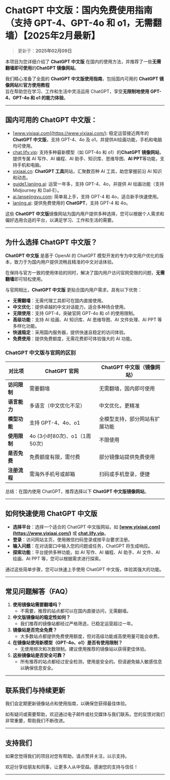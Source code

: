 # ChatGPT 中文版：国内免费使用指南（支持 GPT-4、GPT-4o 和 o1，无需翻墙）【2025年2月最新】

> 更新于：**2025年02月09日** 

本项目为您详细介绍了 **ChatGPT 中文版** 在国内的使用方法，并推荐了一些**无需翻墙即可使用**的**ChatGPT 镜像网站**。

我们精心准备了全面的 **ChatGPT 中文版使用指南**，包括国内可用的 **ChatGPT 镜像网站**和**官方使用教程**   
旨在帮助您在学习、工作和生活中灵活运用 ChatGPT，享受**无限制地使用 GPT-4、GPT-4o 和 o1 的能力体验**。

---

## 国内可用的 ChatGPT 中文版：

- [www.yixiaai.com](https://www.yixiaai.com/): 稳定运营接近两年的 **ChatGPT 中文版**，支持 GPT-4、4o 及 o1，并提供AI绘画功能，手机和电脑均可使用。
- [chat.lify.vip](https://chat.lify.vip/): 支持多种最新模型（如 GPT-4o 和 o1）的**ChatGPT 镜像网站**，提供专属 AI 写作、AI 编程、AI 助手、知识库、思维导图、**AI PPT**等功能，支持手机和电脑。
- [yixiaai.cn](https://yixiaai.cn/): **ChatGPT 工具**网站，汇聚数百种 AI 工具，助您掌握前沿 AI 知识和动态。
- [guide1.lanjing.ai](https://guide1.lanjing.ai/): 运营一年多，支持 GPT-4、4o，并提供 AI 绘画功能（支持 Midjourney 和 Dall·E）。
- [ai.lansejingyu.com](https://ai.lansejingyu.com/): 简单易上手，支持 GPT-4 和 4o，适合新手快速使用。
- [lanjing.ai](https://lanjing.ai/): 提供免费使用的 **ChatGPT**，支持 GPT-4 和 4o。

这些 **ChatGPT 中文版**镜像网站为国内用户提供多种选择，您可以根据个人需求和偏好选用合适的平台，以满足学习、工作和生活的需要。

---

## 为什么选择 ChatGPT 中文版？

**ChatGPT 中文版** 是基于 OpenAI 的 ChatGPT 模型开发的专为中文用户优化的版本，致力于为国内用户提供流畅且精准的中文对话体验。

在保持与官方一致的使用体验的同时，解决了国内用户访问官网受限的问题，**无需翻墙**即可轻松使用。

与官网相比，**ChatGPT 中文版** 更贴合国内用户需求，具有以下优势：

- **无需翻墙**：无需代理工具即可在国内直接使用。
- **中文优化**：提供卓越的中文对话能力，适合多种场合使用。
- **无限使用**：支持 GPT-4，突破官网 GPT-4o 和 o1 的使用限制。
- **高级功能**：支持 AI 绘画、AI 知识库、AI 思维导图、AI 文件处理、AI PPT 等多样化功能。
- **快速稳定**：采用国内服务器，提供快速且稳定的访问体验。
- **免费使用**：提供免费额度，无需花费即可体验强大的 AI 功能。

### ChatGPT 中文版与官网的区别

| 对比项 | ChatGPT 官网 | ChatGPT 中文版（镜像网站）|
|-------- |-------- |-------- |
| **访问限制** | 需要翻墙 | 无需翻墙，国内即可使用 |
| **语言能力** | 多语言（中文优化不足） | 中文优化，更精准 |
| **模型功能** | 支持 GPT-4、4o、o1 | 全模型支持，部分网站有扩展功能 |
| **使用限制** | 4o (3小时80次)、o1（1周50次） | 不限使用 |
| **是否免费** | 免费额度有限，需付费 | 部分镜像站提供免费使用 |
| **注册流程** | 需海外手机号或邮箱 | 扫码或手机登录，便捷 |

总结：在国内使用 ChatGPT，推荐选择以下 **ChatGPT 中文版镜像网站**。

---

## 如何快速使用 ChatGPT 中文版

- **选择平台**：选择一个适合的 ChatGPT 中文版网站，如 **[www.yixiaai.com](https://www.yixiaai.com/)** 或 **[chat.lify.vip](https://chat.lify.vip/)**。
- **登录**：访问网站主页，使用微信扫码登录或按平台要求注册。
- **输入问题**：在对话窗口中输入您的问题或任务，ChatGPT 将生成响应。
- **探索功能**：平台提供多种功能，如 AI 写作、AI 编程、AI 助手、AI 文件、AI 绘画、AI PPT 等，您可以根据需求进行探索。

通过这些简单步骤，您可以快速上手使用 ChatGPT 中文版，体验其强大的功能。

---

## 常见问题解答（FAQ）

1. **使用镜像站需要翻墙吗？**
   - 不需要，推荐的站点都可以在国内直接访问，无需翻墙。
2. **中文版镜像站的稳定性如何？**
   - 我们推荐的镜像站都经过严格筛选，已稳定运营超过一年。
3. **镜像站是否完全免费？**
   - 大多数站点都提供免费使用额度，但对高级功能或高使用量可能会收费。
4. **在镜像站使用新模型（GPT-4o、o1）是否有使用限制？**
   - 无使用频次和次数限制。建议使用推荐的镜像站以获得更佳体验。
5. **这些镜像站是否安全可靠？**
   - 所有推荐的站点都经过安全检测，使用是安全的。但请避免输入敏感信息以确保信息安全。

---

## 联系我们与持续更新

我们会定期更新镜像站点和使用指南，以确保您获得最佳体验。

如有疑问或需要帮助，欢迎通过电子邮件或社交媒体与我们联系。您的反馈对我们非常重要，帮助我们不断改进。

---

## 支持我们

如果您觉得我们的项目对您有帮助，请点赞并关注，以示支持。

欢迎分享给朋友和同事，让更多人从中受益。感谢您的支持与信任！

---
